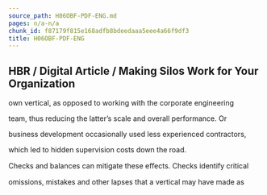 ```yaml
---
source_path: H06OBF-PDF-ENG.md
pages: n/a-n/a
chunk_id: f87179f815e168adfb8bdeedaaa5eee4a66f9df3
title: H06OBF-PDF-ENG
---
```

## HBR / Digital Article / Making Silos Work for Your Organization

own vertical, as opposed to working with the corporate engineering

team, thus reducing the latter’s scale and overall performance. Or

business development occasionally used less experienced contractors,

which led to hidden supervision costs down the road.

Checks and balances can mitigate these eﬀects. Checks identify critical

omissions, mistakes and other lapses that a vertical may have made as
